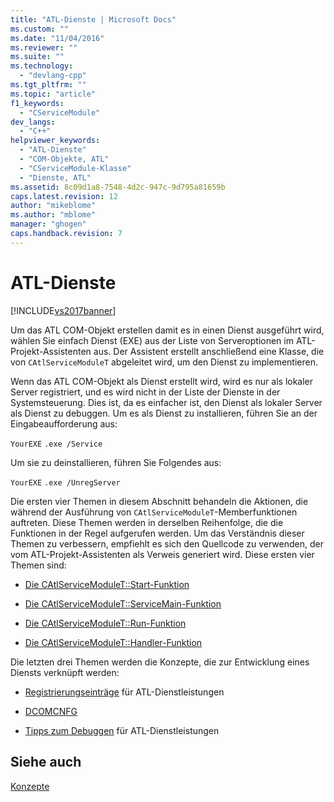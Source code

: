 ```yaml
---
title: "ATL-Dienste | Microsoft Docs"
ms.custom: ""
ms.date: "11/04/2016"
ms.reviewer: ""
ms.suite: ""
ms.technology: 
  - "devlang-cpp"
ms.tgt_pltfrm: ""
ms.topic: "article"
f1_keywords: 
  - "CServiceModule"
dev_langs: 
  - "C++"
helpviewer_keywords: 
  - "ATL-Dienste"
  - "COM-Objekte, ATL"
  - "CServiceModule-Klasse"
  - "Dienste, ATL"
ms.assetid: 8c09d1a8-7548-4d2c-947c-9d795a81659b
caps.latest.revision: 12
author: "mikeblome"
ms.author: "mblome"
manager: "ghogen"
caps.handback.revision: 7
---
```

# ATL-Dienste
[!INCLUDE[vs2017banner](../assembler/inline/includes/vs2017banner.md)]

Um das ATL COM\-Objekt erstellen damit es in einen Dienst ausgeführt wird, wählen Sie einfach Dienst \(EXE\) aus der Liste von Serveroptionen im ATL\-Projekt\-Assistenten aus.  Der Assistent erstellt anschließend eine Klasse, die von `CAtlServiceModuleT` abgeleitet wird, um den Dienst zu implementieren.  
  
 Wenn das ATL COM\-Objekt als Dienst erstellt wird, wird es nur als lokaler Server registriert, und es wird nicht in der Liste der Dienste in der Systemsteuerung.  Dies ist, da es einfacher ist, den Dienst als lokaler Server als Dienst zu debuggen.  Um es als Dienst zu installieren, führen Sie an der Eingabeaufforderung aus:  
  
 `YourEXE` `.exe /Service`  
  
 Um sie zu deinstallieren, führen Sie Folgendes aus:  
  
 `YourEXE` `.exe /UnregServer`  
  
 Die ersten vier Themen in diesem Abschnitt behandeln die Aktionen, die während der Ausführung von `CAtlServiceModuleT`\-Memberfunktionen auftreten.  Diese Themen werden in derselben Reihenfolge, die die Funktionen in der Regel aufgerufen werden.  Um das Verständnis dieser Themen zu verbessern, empfiehlt es sich den Quellcode zu verwenden, der vom ATL\-Projekt\-Assistenten als Verweis generiert wird.  Diese ersten vier Themen sind:  
  
-   [Die CAtlServiceModuleT::Start\-Funktion](../atl/catlservicemodulet-start-function.md)  
  
-   [Die CAtlServiceModuleT::ServiceMain\-Funktion](../atl/catlservicemodulet-servicemain-function.md)  
  
-   [Die CAtlServiceModuleT::Run\-Funktion](../atl/catlservicemodulet-run-function.md)  
  
-   [Die CAtlServiceModuleT::Handler\-Funktion](../atl/catlservicemodulet-handler-function.md)  
  
 Die letzten drei Themen werden die Konzepte, die zur Entwicklung eines Diensts verknüpft werden:  
  
-   [Registrierungseinträge](../atl/registry-entries.md) für ATL\-Dienstleistungen  
  
-   [DCOMCNFG](../atl/dcomcnfg.md)  
  
-   [Tipps zum Debuggen](../atl/debugging-tips.md) für ATL\-Dienstleistungen  
  
## Siehe auch  
 [Konzepte](../atl/active-template-library-atl-concepts.md)